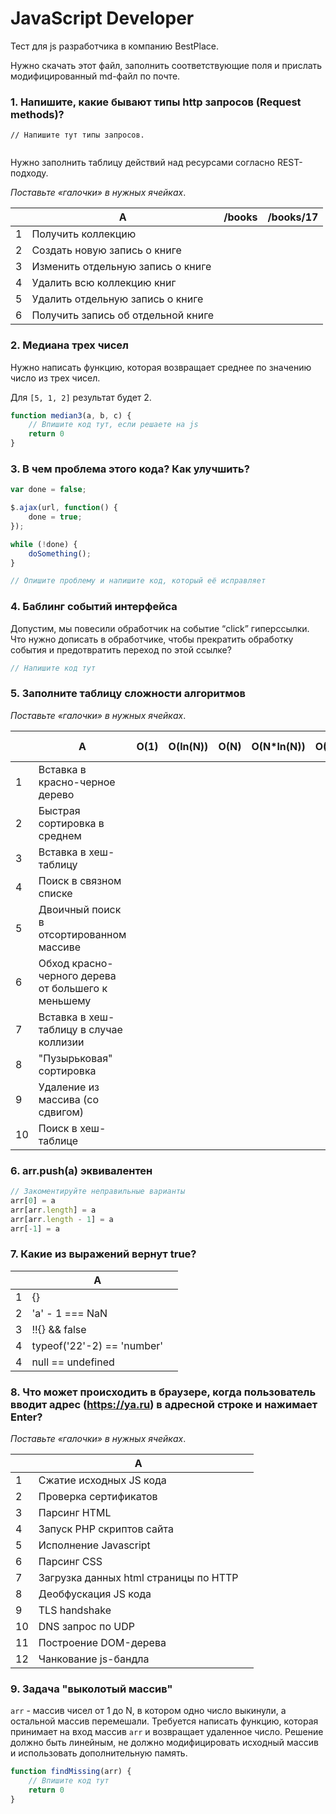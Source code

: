 # JavaScript Developer

Тест для js разработчика в компанию BestPlace.

Нужно скачать этот файл, заполнить соответствующие поля и прислать модифицированный md-файл по почте.


### 1. Напишите, какие бывают типы http запросов (Request methods)? 

~~~
// Напишите тут типы запросов.


~~~


Нужно заполнить таблицу действий над ресурсами согласно REST-подходу.

*Поставьте «галочки» в нужных ячейках*.

|      | A                                  | /books | /books/17 |
| ---- | ---------------------------------- | ------ | --------- |
| 1    | Получить коллекцию                 |        |           |
| 2    | Создать новую запись о книге       |        |           |
| 3    | Изменить отдельную запись о книге  |        |           |
| 4    | Удалить всю коллекцию книг         |        |           |
| 5    | Удалить отдельную запись о книге   |        |           |
| 6    | Получить запись об отдельной книге |        |           |


### 2. Медиана трех чисел

Нужно написать функцию, которая возвращает среднее по значению число из трех чисел.

Для `[5, 1, 2]` результат будет 2.

~~~javascript
function median3(a, b, c) {
    // Впишите код тут, если решаете на js
    return 0
}
~~~


### 3. В чем проблема этого кода? Как улучшить?

~~~javascript
var done = false;

$.ajax(url, function() {
    done = true;
});

while (!done) {
    doSomething();
}
~~~


~~~js
// Опишите проблему и напишите код, который её исправляет


~~~



### 4. Баблинг событий интерфейса

Допустим, мы повесили обработчик на событие “click” гиперссылки. Что нужно дописать в обработчике, чтобы прекратить обработку события и предотвратить переход по этой ссылке?


~~~javascript
// Напишите код тут


~~~


### 5. Заполните таблицу сложности алгоритмов

*Поставьте «галочки» в нужных ячейках*.

|      | A                                                  | O(1) | O(ln(N)) | O(N) | O(N*ln(N)) | O(N^2) | Другой вариант |
| ---- | -------------------------------------------------- | ---- | -------- | ---- | ---------- | ------ | ------------ |
| 1    | Вставка в красно-черное дерево                     |      |          |      |            |        |              |
| 2    | Быстрая сортировка в среднем                       |      |          |      |            |        |              |
| 3    | Вставка в хеш-таблицу                              |      |          |      |            |        |              |
| 4    | Поиск в связном списке                             |      |          |      |            |        |              |
| 5    | Двоичный поиск в отсортированном массиве           |      |          |      |            |        |              |
| 6    | Обход красно-черного дерева от большего к меньшему |      |          |      |            |        |              |
| 7    | Вставка в хеш-таблицу в случае коллизии            |      |          |      |            |        |              |
| 8    | "Пузырьковая" сортировка                           |      |          |      |            |        |              |
| 9    | Удаление из массива (со сдвигом)                   |      |          |      |            |        |              |
| 10   | Поиск в хеш-таблице                                |      |          |      |            |        |              |


### 6. arr.push(a) эквивалентен

~~~javascript
// Закоментируйте неправильные варианты
arr[0] = a
arr[arr.length] = a
arr[arr.length - 1] = a
arr[-1] = a
~~~


### 7. Какие из выражений вернут true?

|      | A                          |      |
| ---- | -------------------------- | ---- |
| 1    | {} || true                 |      |
| 2    | 'a' - 1 === NaN            |      |
| 3    | !!{} && false              |      |
| 4    | typeof('22'-2) == 'number' |      |
| 4    | null == undefined          |      |



### 8. Что может происходить в браузере, когда пользователь вводит адрес (https://ya.ru) в адресной строке и нажимает Enter?

*Поставьте «галочки» в нужных ячейках*.

|      | A                                     |      |
| ---- | ------------------------------------- | ---- |
| 1    | Сжатие исходных JS кода               |      |
| 2    | Проверка сертификатов                 |      |
| 3    | Парсинг HTML                          |      |
| 4    | Запуск PHP скриптов сайта             |      |
| 5    | Исполнение Javascript                 |      |
| 6    | Парсинг CSS                           |      |
| 7    | Загрузка данных html страницы по HTTP |      |
| 8    | Деобфускация JS кода                  |      |
| 9    | TLS handshake                         |      |
| 10   | DNS запрос по UDP                     |      |
| 11   | Построение DOM-дерева                 |      |
| 12   | Чанкование js-бандла                  |      |



### 9. Задача "выколотый массив"

```arr``` - массив чисел от 1 до N, в котором одно число выкинули, а остальной массив перемешали. Требуется написать функцию, которая принимает на вход массив ```arr``` и возвращает удаленное число. Решение должно быть линейным, не должно модифицировать исходный массив и использовать дополнительную память.

```javascript
function findMissing(arr) {
    // Впишите код тут
    return 0
}
```
